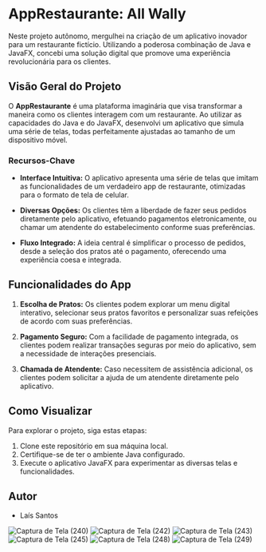 # AppRestaurante: All Wally 
Neste projeto autônomo, mergulhei na criação de um aplicativo inovador para um restaurante fictício. Utilizando a poderosa combinação de Java e JavaFX, concebi uma solução digital que promove uma experiência revolucionária para os clientes.

## Visão Geral do Projeto

O **AppRestaurante** é uma plataforma imaginária que visa transformar a maneira como os clientes interagem com um restaurante. Ao utilizar as capacidades do Java e do JavaFX, desenvolvi um aplicativo que simula uma série de telas, todas perfeitamente ajustadas ao tamanho de um dispositivo móvel.

### Recursos-Chave

- **Interface Intuitiva:** O aplicativo apresenta uma série de telas que imitam as funcionalidades de um verdadeiro app de restaurante, otimizadas para o formato de tela de celular.

- **Diversas Opções:** Os clientes têm a liberdade de fazer seus pedidos diretamente pelo aplicativo, efetuando pagamentos eletronicamente, ou chamar um atendente do estabelecimento conforme suas preferências.

- **Fluxo Integrado:** A ideia central é simplificar o processo de pedidos, desde a seleção dos pratos até o pagamento, oferecendo uma experiência coesa e integrada.

## Funcionalidades do App

1. **Escolha de Pratos:** Os clientes podem explorar um menu digital interativo, selecionar seus pratos favoritos e personalizar suas refeições de acordo com suas preferências.

2. **Pagamento Seguro:** Com a facilidade de pagamento integrada, os clientes podem realizar transações seguras por meio do aplicativo, sem a necessidade de interações presenciais.

3. **Chamada de Atendente:** Caso necessitem de assistência adicional, os clientes podem solicitar a ajuda de um atendente diretamente pelo aplicativo.

## Como Visualizar

Para explorar o projeto, siga estas etapas:

1. Clone este repositório em sua máquina local.
2. Certifique-se de ter o ambiente Java configurado.
3. Execute o aplicativo JavaFX para experimentar as diversas telas e funcionalidades.

## Autor

- Laís Santos

![Captura de Tela (240)](https://github.com/LaisDomingos/AppRestaurante/assets/50579591/f7f78da3-d90b-46c0-8fd8-c6c513d34028)
![Captura de Tela (242)](https://github.com/LaisDomingos/AppRestaurante/assets/50579591/f2124510-ab45-4077-b592-ebcfd8886e56)
![Captura de Tela (243)](https://github.com/LaisDomingos/AppRestaurante/assets/50579591/f30935ca-c5da-4f00-a513-e0347319786e)
![Captura de Tela (245)](https://github.com/LaisDomingos/AppRestaurante/assets/50579591/07a5e353-9a1c-46ed-b998-fb956ea44c5e)
![Captura de Tela (248)](https://github.com/LaisDomingos/AppRestaurante/assets/50579591/76ba8257-9c35-4808-867c-55e3a9303d51)
![Captura de Tela (249)](https://github.com/LaisDomingos/AppRestaurante/assets/50579591/29d94c5d-47c3-4e01-8417-2cdcd52e796f)
